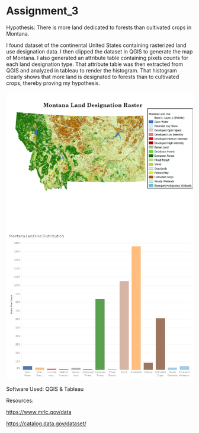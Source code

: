 # Assignment_3
 
Hypothesis: There is more land dedicated to forests than cultivated crops in Montana.

I found dataset of the continental United States containing rasterized land use designation data. I then clipped the dataset in QGIS to generate the map of Montana. I also generated an attribute table containing pixels counts for each land designation type. That attribute table was then extracted from QGIS and analyzed in tableau to render the histogram. That histogram clearly shows that more land is designated to forests than to cultivated crops, thereby proving my hypothesis.

 <img src="images\MT_MAP.jpg">

<img src="images\MT_Land_Dash.jpg"> 

Software Used: QGIS & Tableau


Resources:

https://www.mrlc.gov/data

https://catalog.data.gov/dataset/
